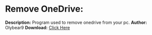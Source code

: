 # Remove OneDrive:
**Description:** Program used to remove onedrive from your pc.
**Author:** Olybear9
**Download:** [Click Here](https://olybear9.github.io/batch-scripts/projects/Remove%20One%20Drive/Remove%20One%20Drive.bat)

